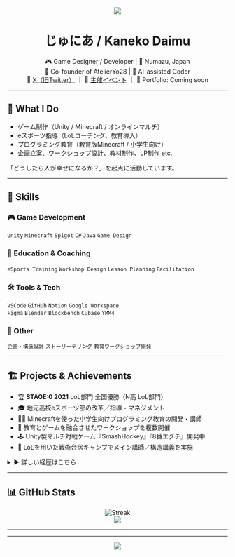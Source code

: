<div align="center">
  <img src="https://capsule-render.vercel.app/api?type=waving&color=gradient&customColorList=0,2,2,5,30&height=120&section=header&animation=twinkling" />
</div>

<h1 align="center">じゅにあ / Kaneko Daimu</h1>

<div align="center">

🎮 Game Designer / Developer | 📍 Numazu, Japan  
👥 Co-founder of AtelierYo28 | 🧠 AI-assisted Coder  
📢 [X（旧Twitter）](https://x.com/zyunizyunia) ｜ 🎪 [主催イベント](https://mc-event.vercel.app/) ｜ 🧳 Portfolio: Coming soon  

</div>

---

## 🔧 What I Do

- ゲーム制作（Unity / Minecraft / オンラインマルチ）
- eスポーツ指導（LoLコーチング、教育導入）
- プログラミング教育（教育版Minecraft / 小学生向け）
- 企画立案、ワークショップ設計、教材制作、LP制作 etc.

「どうしたら人が幸せになるか？」を起点に活動しています。

---

## 🧩 Skills

### 🎮 Game Development
`Unity` `Minecraft` `Spigot` `C#` `Java` `Game Design`

### 🧠 Education & Coaching
`eSports Training` `Workshop Design` `Lesson Planning` `Facilitation`

### 🛠️ Tools & Tech
`VSCode` `GitHub` `Notion` `Google Workspace`  
`Figma` `Blender` `Blockbench` `Cubase` `YMM4`

### 🧰 Other
`企画・構造設計` `ストーリーテリング` `教育ワークショップ開発`

---

## 🏗️ Projects & Achievements

- 🏆 **STAGE:0 2021** LoL部門 全国優勝（N高 LoL部門）
- 🎓 地元高校eスポーツ部の改革／指導・マネジメント
- 🧑‍🏫 Minecraftを使った小学生向けプログラミング教育の開発・講師
- 🧠 教育とゲームを融合させたワークショップを複数開催
- 🕹️ Unity製マルチ対戦ゲーム『SmashHockey』『8番エグチ』開発中
- 🧪 LoLを用いた戦術合宿キャンプでメイン講師／構造講義を実施

<details>
<summary>▶ 詳しい経歴はこちら</summary>

**開発・教育・企画分野の詳細な経歴については現在整備中です。  
[こちら](https://mc-event.vercel.app/) のイベントLPや [Xアカウント](https://x.com/zyunizyunia) もぜひご覧ください。**

</details>

---

## 📊 GitHub Stats

<div align="center">
  <img src="https://github-readme-streak-stats.herokuapp.com/?user=user&theme=transparent&border_radius=10" alt="Streak" />
  <br />
  <img src="https://github-readme-activity-graph.vercel.app/graph?username=user&custom_title=じゅにあ's%20Activity%20Graph&bg_color=0d1117&color=58a6ff&line=58a6ff&point=58a6ff&area=true&hide_border=true" />
</div>

---


---

<div align="center">
  <img src="https://capsule-render.vercel.app/api?type=waving&color=gradient&customColorList=0,2,2,5,30&height=100&section=footer&animation=twinkling" />
</div>

